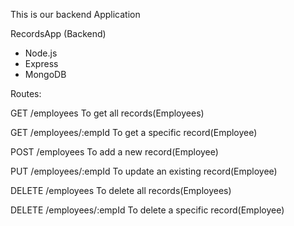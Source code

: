 This is our backend Application 

RecordsApp (Backend)

- Node.js
- Express
- MongoDB

Routes:

GET /employees
To get all records(Employees)

GET /employees/:empId
To get a specific record(Employee)


POST /employees
To add a new record(Employee)

PUT /employees/:empId
To update an existing record(Employee)

DELETE /employees
To delete all records(Employees)

DELETE /employees/:empId
To delete a specific record(Employee)